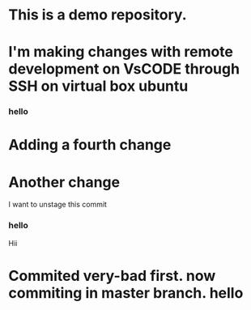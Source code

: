 
# This is a demo repository.

# I'm making changes with remote development on VsCODE through SSH on virtual box ubuntu

### hello
# Adding a fourth change
# Another change
I want to unstage this commit
### hello 
 Hii
 # Commited very-bad first. now commiting in master branch. hello
 
